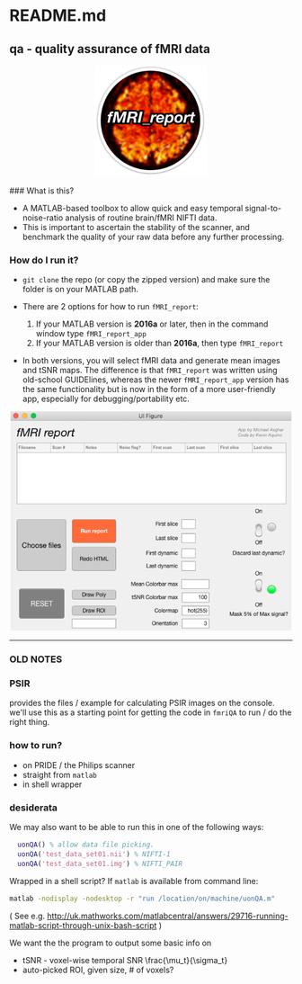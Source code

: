 # README.md
## qa - quality assurance of fMRI data  

<center>
<img src="fMRI_report_app/logo.png" alt="fMRI_report_app logo" width="200"/>
</center>

### What is this?  
* A MATLAB-based toolbox to allow quick and easy temporal signal-to-noise-ratio analysis of routine brain/fMRI NIFTI data.
* This is important to ascertain the stability of the scanner, and benchmark the quality of your raw data before any further processing.

### How do I run it?
* `git clone` the repo (or copy the zipped version) and make sure the folder is on your MATLAB path.
* There are 2 options for how to run `fMRI_report`:
	1. If your MATLAB version is **2016a** or later, then in the command window type `fMRI_report_app`
	2. If your MATLAB version is older than **2016a**, then type `fMRI_report`

* In both versions, you will select fMRI data and generate mean images and tSNR maps. The difference is that `fMRI_report` was written using old-school GUIDElines, whereas the newer `fMRI_report_app` version has the same functionality but is now in the form of a more user-friendly app, especially for debugging/portability etc.

<center>
<img src="fMRI_report_app/fMRI_report_image.png" alt="fMRI_report_app screenshot" width="500"/>
</center>

[comment]: # (fMRI_report_app/fMRI_report_image.png)

--------------------

### OLD NOTES

### PSIR

provides the files / example for calculating PSIR images on the console. we'll use this as a starting point for getting the code in ``fmriQA`` to run / do the right thing.

### how to run?

- on PRIDE / the Philips scanner
- straight from ``matlab``
- in shell wrapper


### desiderata

We may also want to be able to run this in one of the following ways:

```matlab
  uonQA() % allow data file picking.
  uonQA('test_data_set01.nii') % NIFTI-1
  uonQA('test_data_set01.img') % NIFTI_PAIR
```

Wrapped in a shell script? If ``matlab`` is available from command line:

```bash
matlab -nodisplay -nodesktop -r "run /location/on/machine/uonQA.m"
```
( See e.g. http://uk.mathworks.com/matlabcentral/answers/29716-running-matlab-script-through-unix-bash-script )

We want the the program to output some basic info on
  - tSNR - voxel-wise temporal SNR \frac{\mu_t}{\sigma_t}
  - auto-picked ROI, given size, # of voxels?